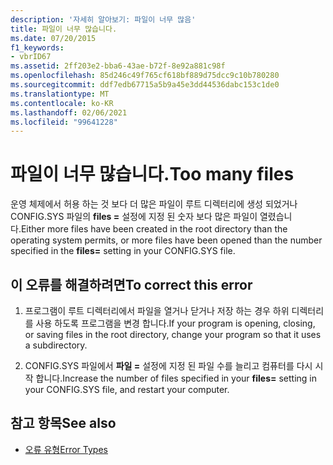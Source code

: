 ```yaml
---
description: '자세히 알아보기: 파일이 너무 많음'
title: 파일이 너무 많습니다.
ms.date: 07/20/2015
f1_keywords:
- vbrID67
ms.assetid: 2ff203e2-bba6-43ae-b72f-8e92a881c98f
ms.openlocfilehash: 85d246c49f765cf618bf889d75dcc9c10b780280
ms.sourcegitcommit: ddf7edb67715a5b9a45e3dd44536dabc153c1de0
ms.translationtype: MT
ms.contentlocale: ko-KR
ms.lasthandoff: 02/06/2021
ms.locfileid: "99641228"
---
```

# <a name="too-many-files"></a><span data-ttu-id="1695d-103">파일이 너무 많습니다.</span><span class="sxs-lookup"><span data-stu-id="1695d-103">Too many files</span></span>

<span data-ttu-id="1695d-104">운영 체제에서 허용 하는 것 보다 더 많은 파일이 루트 디렉터리에 생성 되었거나 CONFIG.SYS 파일의 **files =** 설정에 지정 된 숫자 보다 많은 파일이 열렸습니다.</span><span class="sxs-lookup"><span data-stu-id="1695d-104">Either more files have been created in the root directory than the operating system permits, or more files have been opened than the number specified in the **files=** setting in your CONFIG.SYS file.</span></span>  
  
## <a name="to-correct-this-error"></a><span data-ttu-id="1695d-105">이 오류를 해결하려면</span><span class="sxs-lookup"><span data-stu-id="1695d-105">To correct this error</span></span>  
  
1. <span data-ttu-id="1695d-106">프로그램이 루트 디렉터리에서 파일을 열거나 닫거나 저장 하는 경우 하위 디렉터리를 사용 하도록 프로그램을 변경 합니다.</span><span class="sxs-lookup"><span data-stu-id="1695d-106">If your program is opening, closing, or saving files in the root directory, change your program so that it uses a subdirectory.</span></span>  
  
2. <span data-ttu-id="1695d-107">CONFIG.SYS 파일에서 **파일 =** 설정에 지정 된 파일 수를 늘리고 컴퓨터를 다시 시작 합니다.</span><span class="sxs-lookup"><span data-stu-id="1695d-107">Increase the number of files specified in your **files=** setting in your CONFIG.SYS file, and restart your computer.</span></span>  
  
## <a name="see-also"></a><span data-ttu-id="1695d-108">참고 항목</span><span class="sxs-lookup"><span data-stu-id="1695d-108">See also</span></span>

- [<span data-ttu-id="1695d-109">오류 유형</span><span class="sxs-lookup"><span data-stu-id="1695d-109">Error Types</span></span>](../../programming-guide/language-features/error-types.md)
